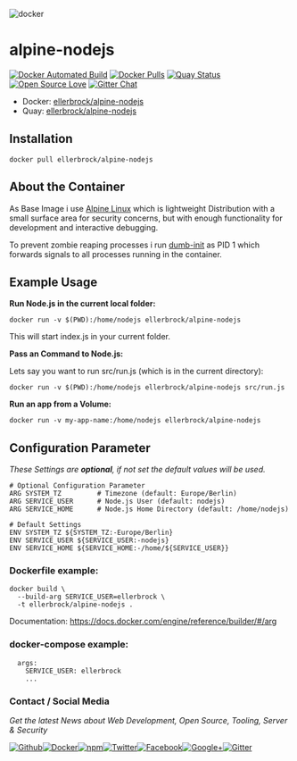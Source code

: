 ![docker](https://github.frapsoft.com/top/docker-security.jpg)

# alpine-nodejs

[![Docker Automated Build](https://img.shields.io/docker/automated/ellerbrock/alpine-nodejs.svg)](https://hub.docker.com/r/ellerbrock/alpine-nodejs/) [![Docker Pulls](https://img.shields.io/docker/pulls/ellerbrock/alpine-nodejs.svg)](https://hub.docker.com/r/ellerbrock/alpine-nodejs/) [![Quay Status](https://quay.io/repository/ellerbrock/alpine-bash-it/status)](https://quay.io/repository/ellerbrock/alpine-nodejs/) [![Open Source Love](https://badges.frapsoft.com/os/v1/open-source.svg)](https://github.com/ellerbrock/open-source-badges/) [![Gitter Chat](https://badges.gitter.im/frapsoft/frapsoft.svg)](https://gitter.im/frapsoft/frapsoft/)

- Docker: [ellerbrock/alpine-nodejs](https://hub.docker.com/r/ellerbrock/alpine-nodejs/)
- Quay: [ellerbrock/alpine-nodejs](https://quay.io/repository/ellerbrock/alpine-nodejs)

## Installation

`docker pull ellerbrock/alpine-nodejs`


## About the Container

As Base Image i use [Alpine Linux](https://alpinelinux.org/) which is lightweight Distribution with a small surface area for security concerns, but with enough functionality for development and interactive debugging.

To prevent zombie reaping processes i run [dumb-init](https://github.com/Yelp/dumb-init) as PID 1 which forwards signals to all processes running in the container. 

## Example Usage

**Run Node.js in the current local folder:**

`docker run -v $(PWD):/home/nodejs ellerbrock/alpine-nodejs`

This will start index.js in your current folder.


**Pass an Command to Node.js:**

Lets say you want to run src/run.js (which is in the current directory):

`docker run -v $(PWD):/home/nodejs ellerbrock/alpine-nodejs src/run.js`


**Run an app from a Volume:**

`docker run -v my-app-name:/home/nodejs ellerbrock/alpine-nodejs`


## Configuration Parameter

_These Settings are **optional**, if not set the default values will be used._

```
# Optional Configuration Parameter
ARG SYSTEM_TZ         # Timezone (default: Europe/Berlin)
ARG SERVICE_USER      # Node.js User (default: nodejs)
ARG SERVICE_HOME      # Node.js Home Directory (default: /home/nodejs)

# Default Settings
ENV SYSTEM_TZ ${SYSTEM_TZ:-Europe/Berlin}
ENV SERVICE_USER ${SERVICE_USER:-nodejs}
ENV SERVICE_HOME ${SERVICE_HOME:-/home/${SERVICE_USER}}
```

### Dockerfile example:

```
docker build \
  --build-arg SERVICE_USER=ellerbrock \
  -t ellerbrock/alpine-nodejs .
```
Documentation: <https://docs.docker.com/engine/reference/builder/#/arg>

### docker-compose example: 

```
  args:
    SERVICE_USER: ellerbrock
    ...
```

### Contact / Social Media

_Get the latest News about Web Development, Open Source, Tooling, Server & Security_

[![Github](https://github.frapsoft.com/social/github.png)](https://github.com/ellerbrock/)[![Docker](https://github.frapsoft.com/social/docker.png)](https://hub.docker.com/u/ellerbrock/)[![npm](https://github.frapsoft.com/social/npm.png)](https://www.npmjs.com/~ellerbrock)[![Twitter](https://github.frapsoft.com/social/twitter.png)](https://twitter.com/frapsoft/)[![Facebook](https://github.frapsoft.com/social/facebook.png)](https://www.facebook.com/frapsoft/)[![Google+](https://github.frapsoft.com/social/google-plus.png)](https://plus.google.com/116540931335841862774)[![Gitter](https://github.frapsoft.com/social/gitter.png)](https://gitter.im/frapsoft/frapsoft/)
